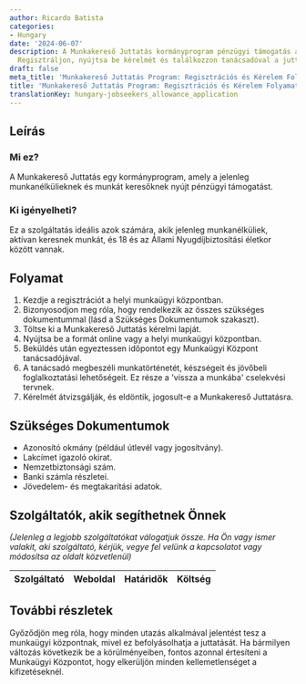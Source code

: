 ```yaml
---
author: Ricardo Batista
categories:
- Hungary
date: '2024-06-07'
description: A Munkakereső Juttatás kormányprogram pénzügyi támogatás az aktív munkakeresőknek.
  Regisztráljon, nyújtsa be kérelmét és találkozzon tanácsadóval a juttatásért.
draft: false
meta_title: 'Munkakereső Juttatás Program: Regisztrációs és Kérelem Folyamat'
title: 'Munkakereső Juttatás Program: Regisztrációs és Kérelem Folyamat'
translationKey: hungary-jobseekers_allowance_application
---
```



## Leírás
### Mi ez?
A Munkakereső Juttatás egy kormányprogram, amely a jelenleg munkanélkülieknek és munkát keresőknek nyújt pénzügyi támogatást.

### Ki igényelheti?
Ez a szolgáltatás ideális azok számára, akik jelenleg munkanélküliek, aktívan keresnek munkát, és 18 és az Állami Nyugdíjbiztosítási életkor között vannak.

## Folyamat
1. Kezdje a regisztrációt a helyi munkaügyi központban.
2. Bizonyosodjon meg róla, hogy rendelkezik az összes szükséges dokumentummal (lásd a Szükséges Dokumentumok szakaszt).
3. Töltse ki a Munkakereső Juttatás kérelmi lapját.
4. Nyújtsa be a formát online vagy a helyi munkaügyi központban.
5. Beküldés után egyeztessen időpontot egy Munkaügyi Központ tanácsadójával.
6. A tanácsadó megbeszéli munkatörténetét, készségeit és jövőbeli foglalkoztatási lehetőségeit. Ez része a 'vissza a munkába' cselekvési tervnek.
7. Kérelmét átvizsgálják, és eldöntik, jogosult-e a Munkakereső Juttatásra.

## Szükséges Dokumentumok
- Azonosító okmány (például útlevél vagy jogosítvány).
- Lakcímet igazoló okirat.
- Nemzetbiztonsági szám.
- Banki számla részletei.
- Jövedelem- és megtakarítási adatok.

## Szolgáltatók, akik segíthetnek Önnek

_(Jelenleg a legjobb szolgáltatókat válogatjuk össze. Ha Ön vagy ismer valakit, aki szolgáltató, kérjük, vegye fel velünk a kapcsolatot vagy módosítsa az oldalt közvetlenül)_

| Szolgáltató     |     Weboldal    |     Határidők    |       Költség     |
| --------------- | --------------- |  :-------------: | :-------------: |

## További részletek
Győződjön meg róla, hogy minden utazás alkalmával jelentést tesz a munkaügyi központnak, mivel ez befolyásolhatja a juttatását. Ha bármilyen változás következik be a körülményeiben, fontos azonnal értesíteni a Munkaügyi Központot, hogy elkerüljön minden kellemetlenséget a kifizetéseknél.